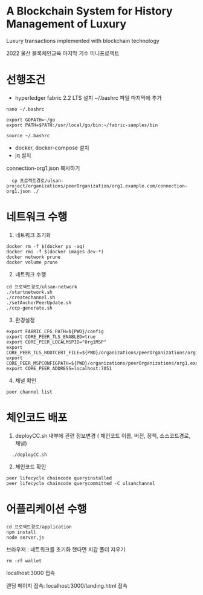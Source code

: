 # A Blockchain System for History Management of Luxury
Luxury transactions implemented with blockchain technology

2022 울산 블록체인교육 마지막 기수 미니프로젝트

# 선행조건
  - hyperledger fabric 2.2 LTS 설치
    ~/.bashrc 파일 마지막에 추가 
```
nano ~/.bashrc
```
```
export GOPATH=~/go
export PATH=$PATH:/usr/local/go/bin:~/fabric-samples/bin
```
```
source ~/.bashrc
```
  - docker, docker-compose 설치
  - jq 설치
  

  connection-org1.json 복사하기
```
  cp 프로젝트경로/ulsan-project/organizations/peerOrganization/org1.example.com/connection-org1.json ./
```

# 네트워크 수행
  1. 네트워크 초기화 
```
docker rm -f $(docker ps -aq)
docker rmi -f $(docker images dev-*)
docker network prune
docker volume prune
```
  2. 네트워크 수행
```
cd 프로젝트경로/ulsan-network
./startnetwork.sh
./createchannel.sh
./setAnchorPeerUpdate.sh
./ccp-generate.sh
```

  3. 환경설정
```
export FABRIC_CFG_PATH=${PWD}/config
export CORE_PEER_TLS_ENABLED=true
export CORE_PEER_LOCALMSPID="Org1MSP"
export CORE_PEER_TLS_ROOTCERT_FILE=${PWD}/organizations/peerOrganizations/org1.example.com/peers/peer0.org1.example.com/tls/ca.crt
export CORE_PEER_MSPCONFIGPATH=${PWD}/organizations/peerOrganizations/org1.example.com/users/Admin@org1.example.com/msp
export CORE_PEER_ADDRESS=localhost:7051
```
  4. 채널 확인
```
peer channel list
```

# 체인코드 배포
  1. deployCC.sh 내부에 관련 정보변경 ( 체인코드 이름, 버전, 정책, 소스코드경로, 채널)
```
  ./deployCC.sh
```
  2. 체인코드 확인
```
peer lifecycle chaincode queryinstalled
peer lifecycle chaincode querycommitted -C ulsanchannel
```
# 어플리케이션 수행
```
cd 프로젝트경로/application
npm install
node server.js
```
브라우저 : 
  네트워크를 초기화 했다면 
  지갑 폴더 지우기
```
rm -rf wallet
```

  localhost:3000 접속
  
  랜딩 페이지 접속: localhost:3000/landing.html 접속
